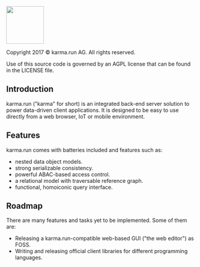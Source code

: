 <img src="https://karma.run/build/nav-logo.svg" height="100"/>

Copyright 2017 © karma.run AG. All rights reserved.

Use of this source code is governed by an AGPL license that can be found in the LICENSE file.

## Introduction

karma.run ("karma" for short) is an integrated back-end server solution to power data-driven
client applications. It is designed to be easy to use directly from a web browser, IoT or mobile environment.

## Features

karma.run comes with batteries included and features such as:
 * nested data object models.
 * strong serializable consistency.
 * powerful ABAC-based access control.
 * a relational model with traversable reference graph.
 * functional, homoiconic query interface.

## Roadmap

There are many features and tasks yet to be implemented. Some of them are:
 * Releasing a karma.run-compatible web-based GUI ("the web editor") as FOSS.
 * Writing and releasing official client libraries for different programming languages.
